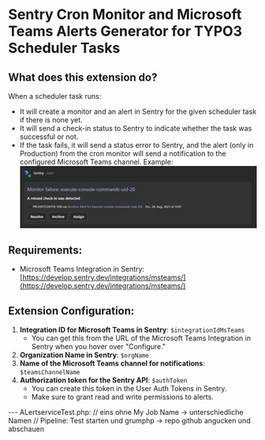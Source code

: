 # Sentry Cron Monitor and Microsoft Teams Alerts Generator for TYPO3 Scheduler Tasks

## What does this extension do?
When a scheduler task runs:
- It will create a monitor and an alert in Sentry for the given scheduler task if there is none yet.
- It will send a check-in status to Sentry to indicate whether the task was successful or not.
- If the task fails, it will send a status error to Sentry, and the alert (only in Production) from the cron monitor will send a notification to the configured Microsoft Teams channel. Example:
![img_1.png](img_1.png)
## Requirements:
- Microsoft Teams Integration in Sentry: [https://develop.sentry.dev/integrations/msteams/](https://develop.sentry.dev/integrations/msteams/)

## Extension Configuration:
1. **Integration ID for Microsoft Teams in Sentry**: `$integrationIdMsTeams`
   - You can get this from the URL of the Microsoft Teams Integration in Sentry when you hover over "Configure."
2. **Organization Name in Sentry**: `$orgName`
3. **Name of the Microsoft Teams channel for notifications**: `$teamsChannelName`
4. **Authorization token for the Sentry API**: `$authToken`
   - You can create this token in the User Auth Tokens in Sentry.
   - Make sure to grant read and write permissions to alerts.



--- ALertserviceTest.php:
// eins ohne My Job Name -> unterschiedliche Namen
// Pipeline: Test starten und grumphp -> repo github angucken und abschauen
